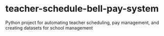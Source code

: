 # teacher-schedule-bell-pay-system
Python project for automating teacher scheduling, pay management, and creating datasets for school management
